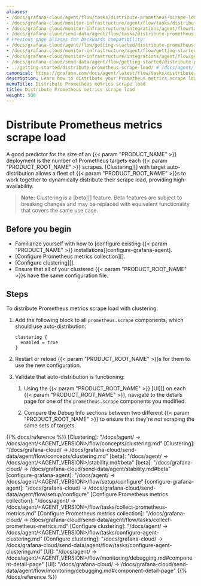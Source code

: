 ```yaml
---
aliases:
- /docs/grafana-cloud/agent/flow/tasks/distribute-prometheus-scrape-load/
- /docs/grafana-cloud/monitor-infrastructure/agent/flow/tasks/distribute-prometheus-scrape-load/
- /docs/grafana-cloud/monitor-infrastructure/integrations/agent/flow/tasks/distribute-prometheus-scrape-load/
- /docs/grafana-cloud/send-data/agent/flow/tasks/distribute-prometheus-scrape-load/
# Previous page aliases for backwards compatibility:
- /docs/grafana-cloud/agent/flow/getting-started/distribute-prometheus-scrape-load/
- /docs/grafana-cloud/monitor-infrastructure/agent/flow/getting-started/distribute-prometheus-scrape-load/
- /docs/grafana-cloud/monitor-infrastructure/integrations/agent/flow/getting-started/distribute-prometheus-scrape-load/
- /docs/grafana-cloud/send-data/agent/flow/getting-started/distribute-prometheus-scrape-load/
- ../getting-started/distribute-prometheus-scrape-load/ # /docs/agent/latest/flow/getting-started/distribute-prometheus-scrape-load/
canonical: https://grafana.com/docs/agent/latest/flow/tasks/distribute-prometheus-scrape-load/
description: Learn how to distribute your Prometheus metrics scrape load
menuTitle: Distribute Prometheus metrics scrape load
title: Distribute Prometheus metrics scrape load
weight: 500
---
```


# Distribute Prometheus metrics scrape load

A good predictor for the size of an {{< param "PRODUCT_NAME" >}} deployment is the number of Prometheus targets each {{< param "PRODUCT_ROOT_NAME" >}} scrapes.
[Clustering][] with target auto-distribution allows a fleet of {{< param "PRODUCT_ROOT_NAME" >}}s to work together to dynamically distribute their scrape load, providing high-availability.

> **Note:** Clustering is a [beta][] feature. Beta features are subject to breaking
> changes and may be replaced with equivalent functionality that covers the same use case.

## Before you begin

- Familiarize yourself with how to [configure existing {{< param "PRODUCT_NAME" >}} installations][configure-grafana-agent].
- [Configure Prometheus metrics collection][].
- [Configure clustering][].
- Ensure that all of your clustered {{< param "PRODUCT_ROOT_NAME" >}}s have the same configuration file.

## Steps

To distribute Prometheus metrics scrape load with clustering:

1. Add the following block to all `prometheus.scrape` components, which should use auto-distribution:

   ```river
   clustering {
     enabled = true
   }
   ```

1. Restart or reload {{< param "PRODUCT_ROOT_NAME" >}}s for them to use the new configuration.

1. Validate that auto-distribution is functioning:

   1. Using the {{< param "PRODUCT_ROOT_NAME" >}} [UI][] on each {{< param "PRODUCT_ROOT_NAME" >}}, navigate to the details page for one of the `prometheus.scrape` components you modified.

   1. Compare the Debug Info sections between two different {{< param "PRODUCT_ROOT_NAME" >}} to ensure that they're not scraping the same sets of targets.

{{% docs/reference %}}
[Clustering]: "/docs/agent/ -> /docs/agent/<AGENT_VERSION>/flow/concepts/clustering.md"
[Clustering]: "/docs/grafana-cloud/ -> /docs/grafana-cloud/send-data/agent/flow/concepts/clustering.md"
[beta]: "/docs/agent/ -> /docs/agent/<AGENT_VERSION>/stability.md#beta"
[beta]: "/docs/grafana-cloud/ -> /docs/grafana-cloud/send-data/agent/stability.md#beta"
[configure-grafana-agent]: "/docs/agent/ -> /docs/agent/<AGENT_VERSION>/flow/setup/configure"
[configure-grafana-agent]: "/docs/grafana-cloud/ -> /docs/grafana-cloud/send-data/agent/flow/setup/configure"
[Configure Prometheus metrics collection]: "/docs/agent/ -> /docs/agent/<AGENT_VERSION>/flow/tasks/collect-prometheus-metrics.md"
[Configure Prometheus metrics collection]: "/docs/grafana-cloud/ -> /docs/grafana-cloud/send-data/agent/flow/tasks/collect-prometheus-metrics.md"
[Configure clustering]: "/docs/agent/ -> /docs/agent/<AGENT_VERSION>/flow/tasks/configure-agent-clustering.md"
[Configure clustering]: "/docs/grafana-cloud/ -> /docs/grafana-cloud/send-data/agent/flow/tasks/configure-agent-clustering.md"
[UI]: "/docs/agent/ -> /docs/agent/<AGENT_VERSION>/flow/monitoring/debugging.md#component-detail-page"
[UI]: "/docs/grafana-cloud/ -> /docs/grafana-cloud/send-data/agent/flow/monitoring/debugging.md#component-detail-page"
{{% /docs/reference %}}
